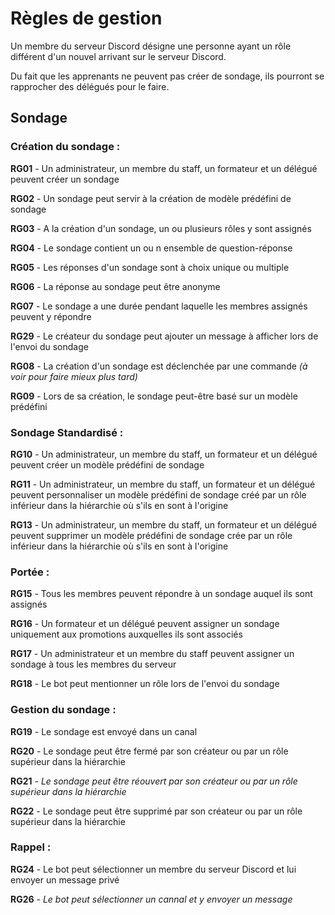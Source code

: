 # Règles de gestion

Un membre du serveur Discord désigne une personne ayant un rôle différent d'un nouvel arrivant sur le serveur Discord.

Du fait que les apprenants ne peuvent pas créer de sondage, ils pourront se rapprocher des délégués pour le faire.

## Sondage

### Création du sondage :

**RG01** - Un administrateur, un membre du staff, un formateur et un délégué peuvent créer un sondage

**RG02** - Un sondage peut servir à la création de modèle prédéfini de sondage

**RG03** - A la création d'un sondage, un ou plusieurs rôles y sont assignés

**RG04** - Le sondage contient un ou n ensemble de question-réponse

**RG05** - Les réponses d'un sondage sont à choix unique ou multiple

**RG06** - La réponse au sondage peut être anonyme

**RG07** - Le sondage a une durée pendant laquelle les membres assignés peuvent y répondre

**RG29** - Le créateur du sondage peut ajouter un message à afficher lors de l'envoi du sondage

**RG08** - La création d'un sondage est déclenchée par une commande *(à voir pour faire mieux plus tard)*

**RG09** - Lors de sa création, le sondage peut-être basé sur un modèle prédéfini

### Sondage Standardisé :

**RG10** - Un administrateur, un membre du staff, un formateur et un délégué peuvent créer un modèle prédéfini de sondage

**RG11** - Un administrateur, un membre du staff, un formateur et un délégué peuvent personnaliser un modèle prédéfini de sondage créé par un rôle inférieur dans la hiérarchie où s'ils en sont à l'origine

**RG13** - Un administrateur, un membre du staff, un formateur et un délégué peuvent supprimer un modèle prédéfini de sondage crée par un rôle inférieur dans la hiérarchie où s'ils en sont à l'origine 

### Portée :

**RG15** - Tous les membres peuvent répondre à un sondage auquel ils sont assignés

**RG16** - Un formateur et un délégué peuvent assigner un sondage uniquement aux promotions auxquelles ils sont associés

**RG17** - Un administrateur et un membre du staff peuvent assigner un sondage à tous les membres du serveur

**RG18** - Le bot peut mentionner un rôle lors de l'envoi du sondage

### Gestion du sondage :

**RG19** - Le sondage est envoyé dans un canal

**RG20** - Le sondage peut être fermé par son créateur ou par un rôle supérieur dans la hiérarchie

**RG21** - *Le sondage peut être réouvert par son créateur ou par un rôle supérieur dans la hiérarchie*

**RG22** - Le sondage peut être supprimé par son créateur ou par un rôle supérieur dans la hiérarchie

### Rappel :

**RG24** - Le bot peut sélectionner un membre du serveur Discord et lui envoyer un message privé

**RG26** - *Le bot peut sélectionner un cannal et y envoyer un message*